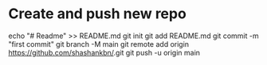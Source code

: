 
# Create and push new repo

echo "# Readme" >> README.md
git init
git add README.md
git commit -m "first commit"
git branch -M main
git remote add origin https://github.com/shashankbn/<reponame>.git
git push -u origin main